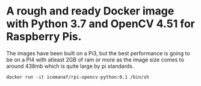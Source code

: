 # A rough and ready Docker image with Python 3.7 and OpenCV 4.51 for Raspberry Pis.

The images have been built on a Pi3, but the best performance is going to be on a PI4 with atleast 2GB of ram or more as the image size comes to around 438mb which is quite large by pi standards.

```
docker run -it icemanaf/rpi-opencv-python:0.1 /bin/sh
```